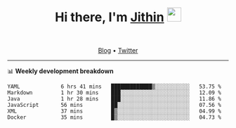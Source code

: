 <h1 align="center">Hi there, I'm <a href="https://jithset.github.io/" target="_blank">Jithin</a> <img
src="https://github.com/blackcater/blackcater/raw/main/images/Hi.gif" height="32" /></h1>

<br />

<p align="center">
  <a href="https://jithset.github.io">Blog</a> •
  <a href="https://twitter.com/jithset">Twitter</a>
</p>

---

📊 **Weekly development breakdown**

<!--START_SECTION:waka-->

```text
YAML             6 hrs 41 mins   █████████████▒░░░░░░░░░░░   53.75 %
Markdown         1 hr 30 mins    ███░░░░░░░░░░░░░░░░░░░░░░   12.09 %
Java             1 hr 28 mins    ███░░░░░░░░░░░░░░░░░░░░░░   11.86 %
JavaScript       56 mins         ██░░░░░░░░░░░░░░░░░░░░░░░   07.56 %
XML              37 mins         █▒░░░░░░░░░░░░░░░░░░░░░░░   04.99 %
Docker           35 mins         █▒░░░░░░░░░░░░░░░░░░░░░░░   04.73 %
```

<!--END_SECTION:waka-->

